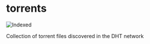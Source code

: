 torrents 
========
![Indexed](https://img.shields.io/badge/indexed-136601-blue)

Collection of torrent files discovered in the DHT network
